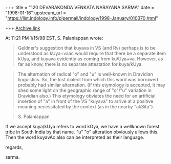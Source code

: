 +++
title = "120 DEVARAKONDA VENKATA NARAYANA SARMA"
date = "1998-01-16"
upstream_url = "https://list.indology.info/pipermail/indology/1998-January/010370.html"

+++
[Archive link](https://list.indology.info/pipermail/indology/1998-January/010370.html)

At 11:21 PM 1/15/98 EST, S. Palaniappan wrote:
>  Geldner's suggestion that kuyava in VS (and Rv) perhaps
>is to be understood as kUya+vaac would require that there be a separate
>item kUya, and kuyava evidently as coming from ku/Uya+va.  However, as far
>as know, there is no separate attestation for kuya/kUya.

> The
>alternation of radical "o" and "u" is well-known in Dravidian linguistics.
So,
>the lost dialect from which this word was borrowed probably had similar
>alternation. (If this etymology is accepted, it may shed some light on the
>geographic range of "o"/"u" variation in Dravidian also.) This etymology
>obviates the need for an artificial insertion of "a" in front of the VS
>"kuyava" to arrive at a positive meaning necessitated by the context (as in
>the nearby "akSita").
>

>S. Palaniappan

If we accept kuya/kUya refers to word kOya, we have a wellknown forest
tribe in South India by that name. "u" "o" alteration obviously allows this.
Then the word kuyavAc also can be interpreted as their language.

regards,

sarma.



